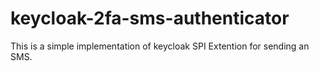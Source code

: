 # keycloak-2fa-sms-authenticator
This is a simple implementation of keycloak SPI Extention for sending an SMS.
